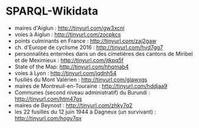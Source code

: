 # SPARQL-Wikidata

* maires d'Aiglun : http://tinyurl.com/gw3xcnl
* voies à Aiglun : http://tinyurl.com/zocpkcs
* points culminants en France : http://tinyurl.com/zaj2gaw
* ch. d'Europe de cyclisme 2016 : http://tinyurl.com/hvd7gg7
* personnalités enterrées dans un des cimetières des cantons de Miribel et de Meximieux : http://tinyurl.com/jtkpq5f
* State of the Map: http://tinyurl.com/hhqmab4
* voies à Lyon : http://tinyurl.com/jqdnh54
* fusillés du Mont Valérien : http://tinyurl.com/glawxgs
* maires de Montreuil-en-Touraine : http://tinyurl.com/hddjaa9
* Communes (second niveau administratif) du Burundi : http://tinyurl.com/htm47gs
* maires de Beynost : http://tinyurl.com/zhky7q2
* les 22 fusillés du 12 juin 1944 à Dagneux (un survivant) : http://tinyurl.com/hogy7qx
